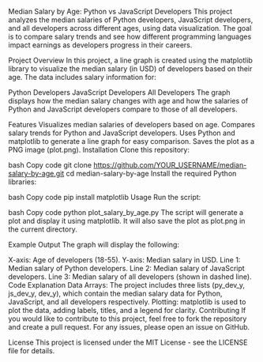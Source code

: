 Median Salary by Age: Python vs JavaScript Developers
This project analyzes the median salaries of Python developers, JavaScript developers, and all developers across different ages, using data visualization. The goal is to compare salary trends and see how different programming languages impact earnings as developers progress in their careers.

Project Overview
In this project, a line graph is created using the matplotlib library to visualize the median salary (in USD) of developers based on their age. The data includes salary information for:

Python Developers
JavaScript Developers
All Developers
The graph displays how the median salary changes with age and how the salaries of Python and JavaScript developers compare to those of all developers.

Features
Visualizes median salaries of developers based on age.
Compares salary trends for Python and JavaScript developers.
Uses Python and matplotlib to generate a line graph for easy comparison.
Saves the plot as a PNG image (plot.png).
Installation
Clone this repository:

bash
Copy code
git clone https://github.com/YOUR_USERNAME/median-salary-by-age.git
cd median-salary-by-age
Install the required Python libraries:

bash
Copy code
pip install matplotlib
Usage
Run the script:

bash
Copy code
python plot_salary_by_age.py
The script will generate a plot and display it using matplotlib. It will also save the plot as plot.png in the current directory.

Example Output
The graph will display the following:

X-axis: Age of developers (18-55).
Y-axis: Median salary in USD.
Line 1: Median salary of Python developers.
Line 2: Median salary of JavaScript developers.
Line 3: Median salary of all developers (shown in dashed line).
Code Explanation
Data Arrays: The project includes three lists (py_dev_y, js_dev_y, dev_y), which contain the median salary data for Python, JavaScript, and all developers respectively.
Plotting: matplotlib is used to plot the data, adding labels, titles, and a legend for clarity.
Contributing
If you would like to contribute to this project, feel free to fork the repository and create a pull request. For any issues, please open an issue on GitHub.

License
This project is licensed under the MIT License - see the LICENSE file for details.



